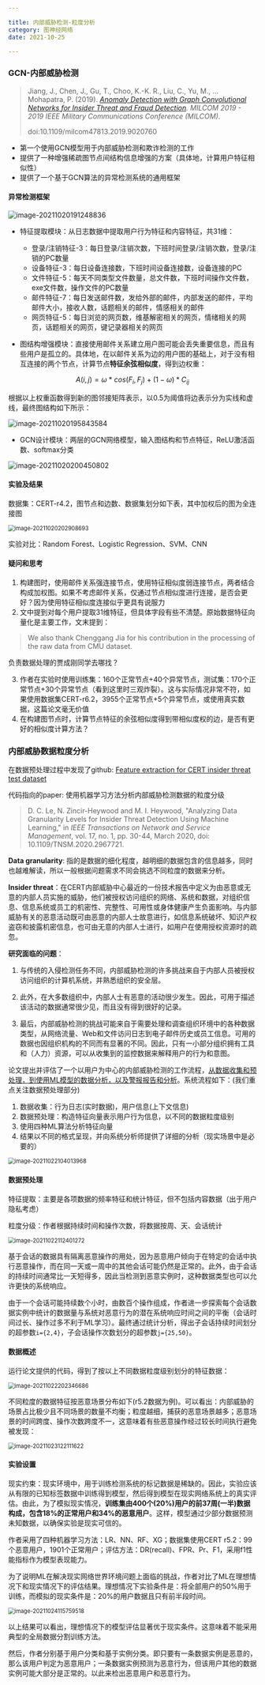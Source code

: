 ```yaml
---

title: 内部威胁检测-粒度分析
category: 图神经网络
date: 2021-10-25

---
```




### GCN-内部威胁检测

> Jiang, J., Chen, J., Gu, T., Choo, K.-K. R., Liu, C., Yu, M., … Mohapatra, P. (2019). [*Anomaly Detection with Graph Convolutional Networks for Insider Threat and Fraud Detection*]()*. MILCOM 2019 - 2019 IEEE Military Communications Conference (MILCOM).*
>
> doi:10.1109/milcom47813.2019.9020760

* 第一个使用GCN模型用于内部威胁检测和欺诈检测的工作
* 提供了一种增强稀疏图节点间结构信息增强的方案（具体地，计算用户特征相似性）
* 提供了一个基于GCN算法的异常检测系统的通用框架

<!-- more -->

#### 异常检测框架

![image-20211020191248836](https://cdn.jsdelivr.net/gh/juaran/juaran.github.io@image/typora/image-20211020191248836.png)

* 特征提取模块：从日志数据中提取用户行为特征和内容特征，共31维：
  * 登录/注销特征-3：每日登录/注销次数，下班时间登录/注销次数，登录/注销的PC数量
  * 设备特征-3：每日设备连接数，下班时间设备连接数，设备连接的PC
  * 文件特征-5：每天不同类型文件数量，总文件数，下班时间操作文件数，exe文件数，操作文件的PC数量
  * 邮件特征-7：每日发送邮件数，发给外部的邮件，内部发送的邮件，平均邮件大小，接收人数，话题相关的邮件，情感相关的邮件
  * 网页特征-5：每日浏览的网页数，维基解密相关的网页，情绪相关的网页，话题相关的网页，键记录器相关的网页

* 图结构增强模块：直接使用邮件关系建立用户图可能会丢失重要信息，而且有些用户是孤立的。具体地，在以邮件关系为边的用户图的基础上，对于没有相互连接的两个节点，计算节点**特征余弦相似度**，得到边权重：

$$
A(i,j) = \omega \ * \ cos(F_i,F_j) + (1-\omega) * C_{ij}
$$

​        根据以上权重函数得到新的图邻接矩阵表示，以0.5为阈值将边表示分为实线和虚线，最终图结构如下所示：

![image-20211020195843584](https://cdn.jsdelivr.net/gh/juaran/juaran.github.io@image/typora/image-20211020195843584.png)

* GCN设计模块：两层的GCN网络模型，输入图结构和节点特征，ReLU激活函数、softmax分类

![image-20211020200450802](https://cdn.jsdelivr.net/gh/juaran/juaran.github.io@image/typora/image-20211020200450802.png)

#### 实验及结果

数据集：CERT-r4.2，图节点和边数、数据集划分如下表，其中加权后的图为全连接图

<img src="https://cdn.jsdelivr.net/gh/juaran/juaran.github.io@image/typora/image-20211020202908693.png" alt="image-20211020202908693" style="zoom:80%;" />

实验对比：Random Forest、Logistic Regression、SVM、CNN

#### 疑问和思考

1. 构建图时，使用邮件关系强连接节点，使用特征相似度弱连接节点，两者结合构成加权图。如果不考虑邮件关系，仅通过节点相似度进行连接，是否会更好？因为使用特征相似度连接似乎更具有说服力
2. 文中提到对每个用户提取31维特征，但具体字段有些不清楚。原始数据特征向量化是主要工作，文末提到：

>  We also thank Chenggang Jia for his contribution in the processing of the raw data from CMU dataset.

负责数据处理的贾成刚同学去哪找？

3. 作者在实验时使用训练集：160个正常节点+40个异常节点，测试集：170个正常节点+30个异常节点（看到这里时三观炸裂）。这与实际情况非常不符，如果使用数据集CERT-r6.2，3955个正常节点+5个异常节点，或使用真实数据，这篇论文毫无价值
4. 在构建图节点时，计算节点特征的余弦相似度得到带相似度权的边，是否有更好的相似度计算方法？

### 内部威胁数据粒度分析

在数据预处理过程中发现了github: [Feature extraction for CERT insider threat test dataset](https://github.com/lcd-dal/feature-extraction-for-CERT-insider-threat-test-dataset)

代码指向的paper: 使用机器学习方法分析内部威胁检测数据的粒度分级

> D. C. Le, N. Zincir-Heywood and M. I. Heywood, "Analyzing Data Granularity Levels for Insider Threat Detection Using Machine Learning," in *IEEE Transactions on Network and Service Management*, vol. 17, no. 1, pp. 30-44, March 2020, doi: 10.1109/TNSM.2020.2967721.

**Data granularity**: 指的是数据的细化程度，越明细的数据包含的信息越多，同时也越难解读，所以一般根据问题需求不同会挑选不同粒度的数据来分析。

**Insider threat**：在CERT内部威胁中心最近的一份技术报告中定义为由恶意或无意的内部人员实施的威胁，他们被授权访问组织的网络、系统和数据，对组织信息、信息系统或员工的机密性、完整性、可用性或身体健康产生负面影响。与内部威胁有关的恶意活动既可由恶意的内部人士故意进行，如信息系统破坏、知识产权盗窃和披露机密信息，也可由无意的内部人士进行，如用户在使用授权资源时的疏忽。

**研究面临的问题**：

1. 与传统的入侵检测任务不同，内部威胁检测的许多挑战来自于内部人员被授权访问组织的计算机系统，并熟悉组织的安全层。

2. 此外，在大多数组织中，内部人士有恶意的活动很少发生。因此，可用于描述该活动的数据通常很少见，而且没有得到很好的记录。
3. 最后，内部威胁检测的挑战可能来自于需要处理和调查组织环境中的各种数据类型，从网络流量、Web和文件访问日志到电子邮件历史或员工信息。可用的数据也因组织机构的不同而有显著的不同。因此，只有一小部分组织拥有工具和（人力）资源，可以从收集到的监控数据来解释用户的行为和意图。

论文提出并评估了一个以用户为中心的内部威胁检测的工作流程，<u>从数据收集和预处理，到使用ML模型的数据分析，以及警报报告和分析</u>。系统流程如下：(我们重点关注数据预处理部分)

1. 数据收集：行为日志(实时数据)，用户信息(上下文信息)
2. 数据预处理：构造特征向量表示用户行为信息，以不同的数据粒度级别
3. 使用四种ML算法分析特征向量
4. 结果以不同的格式呈现，并向系统分析师提供了详细的分析（现实场景中是必要的）

<img src="https://cdn.jsdelivr.net/gh/juaran/juaran.github.io@image/typora/image-20211022104013968.png" alt="image-20211022104013968" style="zoom:80%;" />

#### 数据预处理

特征提取：主要是各项数据的频率特征和统计特征，但不包括内容数据（出于用户隐私考虑）

粒度分级：作者根据持续时间和操作次数，将数据按周、天、会话统计

<img src="https://cdn.jsdelivr.net/gh/juaran/juaran.github.io@image/typora/image-20211022112401272.png" alt="image-20211022112401272" style="zoom:80%;" />

基于会话的数据具有隔离恶意操作的用处，因为恶意用户倾向于在特定的会话中执行恶意操作，而在同一天或一周中的其他会话可能仍然是正常的。此外，由于会话的持续时间通常比一天短得多，因此当检测到恶意实例时，这种数据类型也可以允许更快的系统响应。

由于一个会话可能持续数个小时，由数百个操作组成，作者进一步探索每个会话数据实例中统计的数据量与系统对恶意行为的潜在系统响应时间之间的平衡（会话时间过长、操作过多不利于ML学习）。最终通过统计分析，得出子会话持续时间划分的超参数`i={2,4}`，子会话操作次数划分的超参数`j={25,50}`。

#### 数据概述

运行论文提供的代码，得到了按以上不同数据粒度级别划分的特征数据：

<img src="https://cdn.jsdelivr.net/gh/juaran/juaran.github.io@image/typora/image-20211022202346686.png" alt="image-20211022202346686" style="zoom: 80%;" />

不同粒度的数据特征按恶意场景分布如下(r5.2数据为例)。可以看出：内部威胁的场景占比极少且不同场景的数量不均衡；粒度越细，捕获的恶意场景越多；恶意场景的时间跨度、操作次数跨度不一，这意味着有些恶意操作经过较长时间执行避免被发现：

<img src="https://cdn.jsdelivr.net/gh/juaran/juaran.github.io@image/typora/image-20211023122111622.png" alt="image-20211023122111622" style="zoom:80%;" />

#### 实验设置

现实约束：现实环境中，用于训练检测系统的标记数据是稀缺的。因此，实验应该从有限的已知标签数据中训练得到模型，然后得到模型在现实网络系统上的真实评估。由此，为了模拟现实情况，**训练集由400个(20%)用户的前37周(一半)数据构成，包含18%的正常用户和34%的恶意用户**。这样，模型通过少部分数据预测未知数据，以确保实验是现实可信的。

作者采用了四种机器学习方法：LR、NN、RF、XG；数据集使用CERT r5.2：99个恶意用户，1901个正常用户；评估方法：DR(recall)、FPR、Pr、F1，采用f1性能指标作为模型表现能力。

为了说明ML在解决现实网络世界环境问题上面临的挑战，作者对比了ML在理想情况下和现实情况下的评估结果。理想情况下实验条件是：将全部用户的50%用于训练，而模拟的现实条件是：20%的用户数据且只有前半段时间。

<img src="https://cdn.jsdelivr.net/gh/juaran/juaran.github.io@image/typora/image-20211024115759518.png" alt="image-20211024115759518" style="zoom:80%;" />

以上结果可以看出，理想情况下的模型评估显著优于现实条件。这意味着不能采用典型的全局数据分割训练方法。

然后，作者分别基于用户分类和基于实例分类。即只要有一条数据实例是恶意的，那么该用户判定为恶意用户；一条数据实例预测为恶意行为，但该用户其他的数据实例可能大部分是正常的。以此来检出恶意用户和恶意行为。

